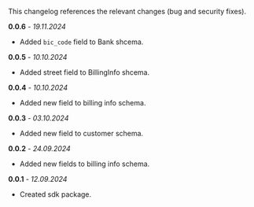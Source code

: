 This changelog references the relevant changes (bug and security fixes).

**0.0.6** - _19.11.2024_

- Added `bic_code` field to Bank shcema.

**0.0.5** - _10.10.2024_

- Added street field to BillingInfo shcema.

**0.0.4** - _10.10.2024_

- Added new field to billing info schema.

**0.0.3** - _03.10.2024_

- Added new field to customer schema.

**0.0.2** - _24.09.2024_

- Added new fields to billing info schema.

**0.0.1** - _12.09.2024_

- Created sdk package.
